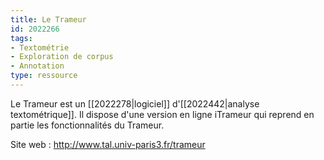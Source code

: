 ```yaml
---
title: Le Trameur
id: 2022266
tags:
- Textométrie
- Exploration de corpus
- Annotation
type: ressource
---
```


Le Trameur est un [[2022278|logiciel]] d'[[2022442|analyse textométrique]]. Il dispose d'une version en ligne iTrameur qui reprend en partie les fonctionnalités du Trameur.

Site web : <http://www.tal.univ-paris3.fr/trameur>

